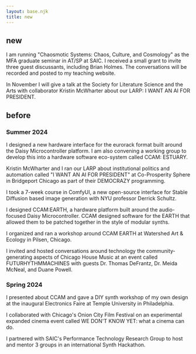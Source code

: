```yaml
---
layout: base.njk
title: new
---
```


## new

I am running "Chaosmotic Systems: Chaos, Culture, and Cosmology" as the MFA graduate seminar in AT/SP at SAIC. I received a small grant to invite three guest discussants, including Brian Holmes. The conversations will be recorded and posted to my teaching website.

In November I will give a talk at the Society for Literature Science and the Arts with collaborator Kristin McWharter about our LARP: I WANT AN AI FOR PRESIDENT.

## before

### Summer 2024

I designed a new hardware interface for the eurorack format built around the Daisy Microcontroller platform. I am also convening a working group to develop this into a hardware software eco-system called CCAM: ESTUARY.

Kristin McWharter and I ran our LARP about institutional politics and automation called "I WANT AN AI FOR PRESIDENT" at Co-Prosperity Sphere in Bridgeport Chicago as part of their DEMOCRAZY programming.

I took a 7-week course in ComfyUI, a new open-source interface for Stable Diffusion based image generation with NYU professor Derrick Schultz.

I designed CCAM:EARTH, a hardware platform built around the audio-focused Daisy Microcontroller. CCAM designed software for the EARTH that allowed them to be patched together in the style of modular synths.

I organized and ran a workshop around CCAM EARTH at Watershed Art & Ecology in Pilsen, Chicago.

I invited and hosted conversations around technology the community-generating aspects of Chicago House Music at an event called FUTURHYTHMMACHINES with guests Dr. Thomas DeFrantz, Dr. Meida McNeal, and Duane Powell.

### Spring 2024

I presented about CCAM and gave a DIY synth workshop of my own design at the inaugural Electronics Faire at Temple University in Philadelphia.

I collaborated with Chicago's Onion City Film Festival on an experimental expanded cinema event called WE DON'T KNOW YET: what a cinema can do.

I partnered with SAIC's Performance Technology Research Group to host and mentor 3 groups in an international Synth Hackathon.

